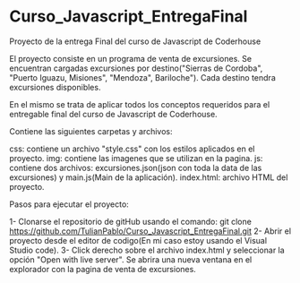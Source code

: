 # Curso_Javascript_EntregaFinal
Proyecto de la entrega Final del curso de Javascript de Coderhouse


El proyecto consiste en un programa de venta de excursiones. Se encuentran cargadas excursiones por destino("Sierras de Cordoba", "Puerto Iguazu, Misiones", "Mendoza", Bariloche"). Cada destino tendra excursiones disponibles. 

En el mismo se trata de aplicar todos los conceptos requeridos para el entregable final del curso de Javascript de Coderhouse. 

Contiene las siguientes carpetas y archivos:

css: contiene un archivo "style.css" con los estilos aplicados en el proyecto.
img: contiene las imagenes que se utilizan en la pagina. 
js: contiene dos archivos: excursiones.json(json con toda la data de las excursiones) y main.js(Main de la aplicación).
index.html: archivo HTML del proyecto. 

Pasos para ejecutar el proyecto:

1- Clonarse el repositorio de gitHub usando el comando: git clone https://github.com/TulianPablo/Curso_Javascript_EntregaFinal.git
2- Abrir el proyecto desde el editor de codigo(En mi caso estoy usando el Visual Studio code).
3- Click derecho sobre el archivo index.html y seleccionar la opción "Open with live server". Se abrira una nueva ventana en el explorador con la pagina de venta de excursiones.



